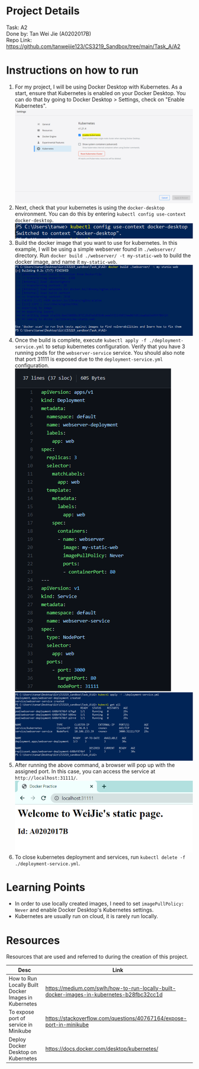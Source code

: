 # Project Details
Task: A2  
Done by: Tan Wei Jie (A0202017B)  
Repo Link: https://github.com/tanweijie123/CS3219_Sandbox/tree/main/Task_A/A2

# Instructions on how to run
1. For my project, I will be using Docker Desktop with Kubernetes. As a start, ensure that Kubernetes is enabled on your Docker Desktop. You can do that by going to Docker Desktop > Settings, check on "Enable Kubernetes".  
![dd_enablekube](docs/dd_enablekube.png)  
1. Next, check that your kubernetes is using the `docker-desktop` environment. You can do this by entering `kubectl config use-context docker-desktop`.  
![kube_usedd](docs/kube_usedd.png)  
1. Build the docker image that you want to use for kubernetes. In this example, I will be using a simple webserver found in `./webserver/` directory.  Run `docker build ./webserver/ -t my-static-web` to build the docker image, and name it `my-static-web`.    
![docker_build](docs/docker_build.png)  
1. Once the build is complete, execute `kubectl apply -f ./deployment-service.yml` to setup kubernetes configuration. Verify that you have 3 running pods for the `webserver-service` service. You should also note that port 31111 is exposed due to the `deployment-service.yml` configuration.  
![kube_yml](docs/kube_yml.png)  
![kubectl](docs/kubectl.png)  
1. After running the above command, a browser will pop up with the assigned port. In this case, you can access the service at `http://localhost:31111/`.  
![localhost_access](docs/localhost_access.png)  
1. To close kubernetes deployment and services, run `kubectl delete -f ./deployment-service.yml`.  

# Learning Points
- In order to use locally created images, I need to set `imagePullPolicy: Never` and enable Docker Desktop's Kubernetes settings. 
- Kubernetes are usually run on cloud, it is rarely run locally. 

# Resources 
Resources that are used and referred to during the creation of this project. 

|Desc|Link|
|---|---|
|How to Run Locally Built Docker Images in Kubernetes|https://medium.com/swlh/how-to-run-locally-built-docker-images-in-kubernetes-b28fbc32cc1d|
|To expose port of service in Minikube|https://stackoverflow.com/questions/40767164/expose-port-in-minikube| 
| Deploy Docker Desktop on Kubernetes | https://docs.docker.com/desktop/kubernetes/ |  
